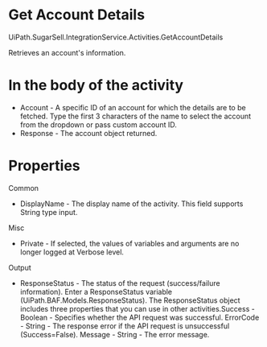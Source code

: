 ﻿# Get Account Details

UiPath.SugarSell.IntegrationService.Activities.GetAccountDetails

Retrieves an account's information.

# In the body of the activity

* Account - A specific ID of an account for which the details are to be fetched. Type the first 3 characters of the name to select the account from the dropdown or pass custom account ID.
* Response - The account object returned.

# Properties

Common

* DisplayName - The display name of the activity. This field supports String type input.

Misc

* Private - If selected, the values of variables and arguments are no longer logged at Verbose level.

Output

* ResponseStatus - The status of the request (success/failure information). Enter a ResponseStatus variable (UiPath.BAF.Models.ResponseStatus). The ResponseStatus object includes three properties that you can use in other activities.Success - Boolean - Specifies whether the API request was successful. ErrorCode - String - The response error if the API request is unsuccessful (Success=False). Message - String - The error message.
